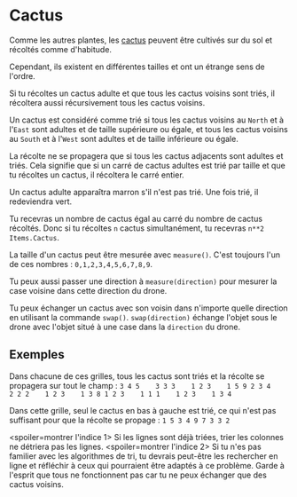 # Cactus
Comme les autres plantes, les [cactus](objects/cactus) peuvent être cultivés sur du sol et récoltés comme d'habitude.

Cependant, ils existent en différentes tailles et ont un étrange sens de l'ordre.

Si tu récoltes un cactus adulte et que tous les cactus voisins sont triés, il récoltera aussi récursivement tous les cactus voisins.

Un cactus est considéré comme trié si tous les cactus voisins au `North` et à l'`East` sont adultes et de taille supérieure ou égale, et tous les cactus voisins au `South` et à l'`West` sont adultes et de taille inférieure ou égale.

La récolte ne se propagera que si tous les cactus adjacents sont adultes et triés.
Cela signifie que si un carré de cactus adultes est trié par taille et que tu récoltes un cactus, il récoltera le carré entier.

Un cactus adulte apparaîtra marron s'il n'est pas trié. Une fois trié, il redeviendra vert.

Tu recevras un nombre de cactus égal au carré du nombre de cactus récoltés. Donc si tu récoltes `n` cactus simultanément, tu recevras `n**2` `Items.Cactus`.

La taille d'un cactus peut être mesurée avec `measure()`.
C'est toujours l'un de ces nombres : `0,1,2,3,4,5,6,7,8,9`.

Tu peux aussi passer une direction à `measure(direction)` pour mesurer la case voisine dans cette direction du drone.

Tu peux échanger un cactus avec son voisin dans n'importe quelle direction en utilisant la commande `swap()`.
`swap(direction)` échange l'objet sous le drone avec l'objet situé à une case dans la `direction` du drone.

## Exemples
Dans chacune de ces grilles, tous les cactus sont triés et la récolte se propagera sur tout le champ :
`3 4 5    3 3 3    1 2 3    1 5 9
2 3 4    2 2 2    1 2 3    1 3 8
1 2 3    1 1 1    1 2 3    1 3 4`

Dans cette grille, seul le cactus en bas à gauche est trié, ce qui n'est pas suffisant pour que la récolte se propage :
`1 5 3
4 9 7
3 3 2`

<spoiler=montrer l'indice 1>
Si les lignes sont déjà triées, trier les colonnes ne détriera pas les lignes.
</spoiler>
<spoiler=montrer l'indice 2>
Si tu n'es pas familier avec les algorithmes de tri, tu devrais peut-être les rechercher en ligne et réfléchir à ceux qui pourraient être adaptés à ce problème. Garde à l'esprit que tous ne fonctionnent pas car tu ne peux échanger que des cactus voisins.
</spoiler>